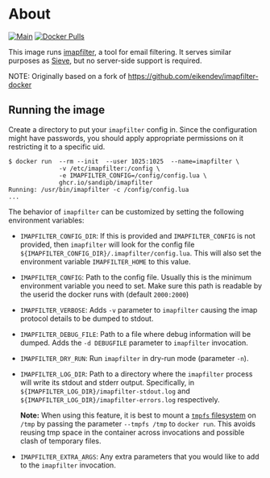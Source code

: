 # About

[![Main](https://github.com/sandipb/imapfilter-docker/actions/workflows/main.yml/badge.svg)](https://github.com/sandipb/imapfilter-docker/actions/workflows/main.yml) [![Docker Pulls](https://img.shields.io/docker/pulls/sandipb/imapfilter.svg)](https://hub.docker.com/r/sandipb/imapfilter/)

This image runs [imapfilter](https://github.com/lefcha/imapfilter), a tool for email filtering. It serves similar
purposes as [Sieve](http://sieve.info/), but no server-side support is required.

NOTE: Originally based on a fork of <https://github.com/eikendev/imapfilter-docker>

## Running the image

Create a directory to put your `imapfilter` config in. Since the configuration might have passwords, you should apply
appropriate permissions on it restricting it to a specific uid.

```shell-session
$ docker run  --rm --init  --user 1025:1025  --name=imapfilter \
              -v /etc/imapfilter:/config \
              -e IMAPFILTER_CONFIG=/config/config.lua \
              ghcr.io/sandipb/imapfilter
Running: /usr/bin/imapfilter -c /config/config.lua
...
```

The behavior of `imapfilter` can be customized by setting the following environment variables:

- `IMAPFILTER_CONFIG_DIR`: If this is provided and `IMAPFILTER_CONFIG` is not provided, then `imapfilter` will look for
  the config file `${IMAPFILTER_CONFIG_DIR}/.imapfilter/config.lua`. This will also set the environment variable
  `IMAPFILTER_HOME` to this value.
- `IMAPFILTER_CONFIG`: Path to the config file. Usually this is the minimum environment variable you need to set. Make
  sure this path is readable by the userid the docker runs with (default `2000:2000`)
- `IMAPFILTER_VERBOSE`: Adds `-v` parameter to `imapfilter` causing the imap protocol details to be dumped to stdout.
- `IMAPFILTER_DEBUG_FILE`: Path to a file where debug information will be dumped. Adds the `-d DEBUGFILE` parameter to
  `imapfilter` invocation.
- `IMAPFILTER_DRY_RUN`: Run `imapfilter` in dry-run mode (parameter `-n`).
- `IMAPFILTER_LOG_DIR`: Path to a directory where the `imapfilter` process will write its stdout and stderr output.
  Specifically, in `${IMAPFILTER_LOG_DIR}/imapfilter-stdout.log` and `${IMAPFILTER_LOG_DIR}/imapfilter-errors.log`
  respectively.
  
  **Note:** When using this feature, it is best to mount a [`tmpfs` filesystem](https://docs.docker.com/storage/tmpfs/) on `/tmp` by passing the parameter `--tmpfs /tmp` to `docker run`. This avoids reusing tmp space in the container across invocations and possible clash of temporary files.
- `IMAPFILTER_EXTRA_ARGS`: Any extra parameters that you would like to add to the `imapfilter` invocation.
